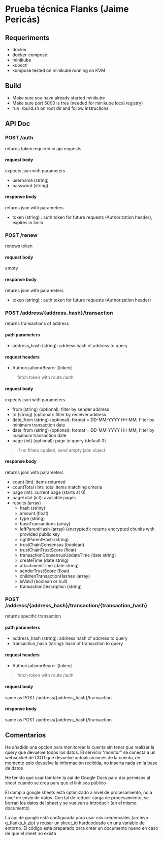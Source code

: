 # Prueba técnica Flanks (Jaime Pericás)

## Requeriments
- docker
- docker-compose
- minikube
- kubectl
- kompose
tested on minikube running on KVM

## Build

- Make sure you have already started minikube
- Make sure port 5000 is free (needed for minikube local registry)
- run ./build.sh on root dir and follow instructions

## API Doc

### POST /auth

returns token required in api requests

#### request body
expects json with parameters
- username (string)
- password (string)

#### response body
returns json with parameters
- token (string) : auth token for future requests (Authorization header), expires in 5min


### POST /renew

renews token

#### request body
empty

#### response body
returns json with parameters
- token (string) : auth token for future requests (Authorization header)


### POST /address/{address_hash}/transaction

returns transactions of address

#### path parameters
- address_hash (string): address hash of address to query

#### request headers
- Authorization=Bearer {token}
> fetch token with route /auth

#### request body
expects json with parameters
- from (string) (optional): filter by sender address
- to (string) (optional): filter by receiver address
- date_from (string) (optional): format = DD-MM-YYYY HH:MM, filter by minimum transaction date
- date_from (string) (optional): format = DD-MM-YYYY HH:MM, filter by maximum transaction date
- page (int) (optional): page to query (default 0)
> if no filters applied, send empty json object

#### response body
returns json with parameters
- count (int): items returned
- countTotal (int): total items matching criteria
- page (int): current page (starts at 0)
- pageTotal (int): available pages
- results (array)
  - hash (striny)
  - amount (float)
  - type (string)
  - baseTransactions (array)
  - leftParentHash (array) (encrypted): returns encrypted chunks with provided public key
  - rightParentHash (string)
  - trustChainConsensus (boolean)
  - trustChainTrustScore (float)
  - transactionConsensusUpdateTime (date string)
  - createTime (date string)
  - attachmentTime (date string)
  - senderTrustScore (float)
  - childrenTransactionHashes (array)
  - isValid (boolean or null)
  - transactionDescription (string)


### POST /address/{address_hash}/transaction/{transaction_hash}

returns specific transaction

#### path parameters
- address_hash (string): address hash of address to query
- transaction_hash (string): hash of transaction to query

#### request headers
- Authorization=Bearer {token}
> fetch token with route /auth

#### request body
same as POST /address/{address_hash}/transaction

#### response body
same as POST /address/{address_hash}/transaction

## Comentarios

He añadido una opcion para monitorear la cuenta sin tener que realizar la query que devuelve todos los datos. El servicio "monitor" se conecta a un websocket de COTI que devuelve actualizaciones de la cuenta, de momento solo devuelve la información recibida, no inserta nada en la base de datos

He tenido que usar también la api de Google Docs para dar permisos al sheet cuando se crea para que el link sea público

El dump a google sheets está optimizado a nivel de procesamiento, no a nivel de envio de datos. Con tal de reducir carga de procesamiento, se borran los datos del sheet y se vuelven a introducir (en el mismo documento)

La api de google está configurada para usar mis credenciales (archivo g_flanks_k.zip) y reusar un sheet_id hardcodeado en una variable de entorno. El código esta preparado para crear un documento nuevo en caso de que el sheet no exista
